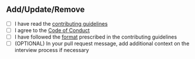 <!--
Thank you for contributing!

Pull requests that do not adhere to the format will be rejected. Please ensure
you complete the following checkboxes.

Please also:

- Add one company at a time.
- Insert in alphabetical order
- Do not sort other listings
-->

## Add/Update/Remove <CompanyName>

- [ ] I have read the [contributing guidelines](../CONTRIBUTING.md)
- [ ] I agree to the [Code of Conduct](../CODE_OF_CONDUCT.md)
- [ ] I have followed the [format](../CONTRIBUTING.md#format) prescribed in the contributing guidelines
- [ ] (OPTIONAL) In your pull request message, add additional context on the interview process if necessary

<!--
Please give additional context about the interview process if necessary.
-->

